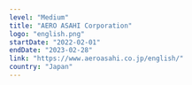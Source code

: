 ```yaml
---
level: "Medium"
title: "AERO ASAHI Corporation"
logo: "english.png"
startDate: "2022-02-01"
endDate: "2023-02-28"
link: "https://www.aeroasahi.co.jp/english/"
country: "Japan"
---
```

